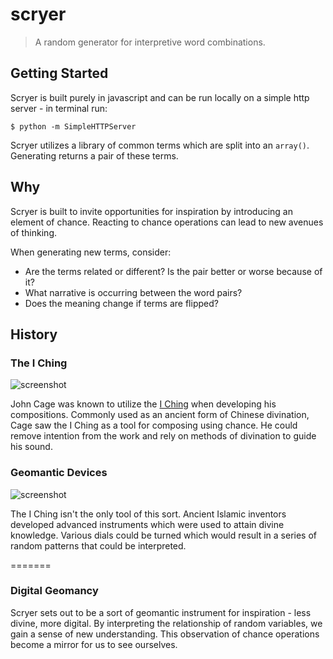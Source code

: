 
# scryer
> A random generator for interpretive word combinations.

## Getting Started 

Scryer is built purely in javascript and can be run locally on a simple http server - in terminal run:

<code>$ python -m SimpleHTTPServer</code>

Scryer utilizes a library of common terms which are split into an <code>array()</code>. Generating returns a pair of these terms. 

## Why

Scryer is built to invite opportunities for inspiration by introducing an element of chance. Reacting to chance operations can lead to new avenues of thinking. 

When generating new terms, consider:

* Are the terms related or different? Is the pair better or worse because of it?
* What narrative is occurring between the word pairs? 
* Does the meaning change if terms are flipped?

## History

### The I Ching

![screenshot](http://imgur.com/IqsCpus.jpg)

John Cage was known to utilize the [I Ching]() when developing his compositions. Commonly used as an ancient form of Chinese divination, Cage saw the I Ching as a tool for composing using chance. He could remove intention from the work and rely on methods of divination to guide his sound. 


### Geomantic Devices

![screenshot](http://imgur.com/aAQnwep.jpg)

The I Ching isn't the only tool of this sort. Ancient Islamic inventors developed advanced instruments which were used to attain divine knowledge. Various dials could be turned which would result in a series of random patterns that could be interpreted.

=======

### Digital Geomancy
 
Scryer sets out to be a sort of geomantic instrument for inspiration - less divine, more digital. By interpreting the relationship of random variables, we gain a sense of new understanding. This observation of chance operations become a mirror for us to see ourselves. 

